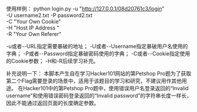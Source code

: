 使用样例：
python login.py -u "http://127.0.0.1/08d20761c3/login" \
  -U username2.txt -P password2.txt \
  -C "Your Own Cookie" \
  -H "Host IP Address " \
  -R "Your Own Referer" 

-u或者--URL指定需要暴破的地址；
-U或者--Username指定暴破用户名使用的字典；
-P或者--Password指定暴破密码使用的字典；
-C或者--Cookie指定使用的Cookie参数；
-H和-R后续学习补充。

补充说明一下：
本脚本产生自在学习Hacker101网站的第Petshop Pro题为了获取第二个Flag需要登录的场景中，适用于该题目的学习和研究，不建议用作其他用途。
在Hacker101中的第Petshop Pro题中，使用错误用户名登录返回的“Invalid username”和使用错误密码登录返回的“Invalid password”的字符串长度一样长，因此不能通过返回页面的长度确定参数。
